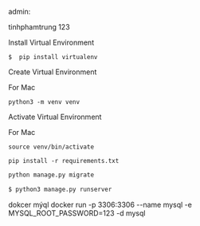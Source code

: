 admin:

tinhphamtrung
123

Install Virtual Environment 
```
$  pip install virtualenv
```

Create Virtual Environment


For Mac
```
python3 -m venv venv
```

Activate Virtual Environment



For Mac
```
source venv/bin/activate
```

```
pip install -r requirements.txt
```

```python
python manage.py migrate
```

```python
$ python3 manage.py runserver
```


dokcer mýql
docker run -p 3306:3306 --name mysql -e MYSQL_ROOT_PASSWORD=123 -d mysql